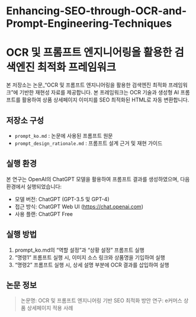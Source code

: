 # Enhancing-SEO-through-OCR-and-Prompt-Engineering-Techniques

# OCR 및 프롬프트 엔지니어링을 활용한 검색엔진 최적화 프레임워크

본 저장소는 논문_“OCR 및 프롬프트 엔지니어링을 활용한 검색엔진 최적화 프레임워크”에 기반한 재현성 자료를 제공합니다. 본 프레임워크는 OCR 기술과 생성형 AI 프롬프트를 활용하여 상품 상세페이지 이미지를 SEO 최적화된 HTML로 자동 변환합니다.

## 저장소 구성

- `prompt_ko.md` : 논문에 사용된 프롬프트 원문
- `prompt_design_rationale.md` : 프롬프트 설계 근거 및 재현 가이드

## 실행 환경

본 연구는 OpenAI의 ChatGPT 모델을 활용하여 프롬프트 결과를 생성하였으며, 다음 환경에서 실행되었습니다:

- 모델 버전: ChatGPT (GPT-3.5 및 GPT-4)
- 접근 방식: ChatGPT Web UI (https://chat.openai.com)
- 사용 플랜: ChatGPT Free

## 실행 방법

1. prompt_ko.md의 “역할 설정”과 “상황 설정” 프롬프트 실행
2. “명령1” 프롬프트 실행 시, 이미지 소스 링크와 상품명을 기입하여 실행
3. “명령2” 프롬프트 실행 시, 상세 설명 부분에 OCR 결과를 삽입하여 실행


## 논문 정보

> 논문명: OCR 및 프롬프트 엔지니어링 기반 SEO 최적화 방안 연구: e커머스 상품 상세페이지 적용 사례
